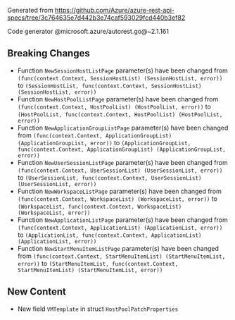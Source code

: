 Generated from https://github.com/Azure/azure-rest-api-specs/tree/3c764635e7d442b3e74caf593029fcd440b3ef82

Code generator @microsoft.azure/autorest.go@~2.1.161

## Breaking Changes

- Function `NewSessionHostListPage` parameter(s) have been changed from `(func(context.Context, SessionHostList) (SessionHostList, error))` to `(SessionHostList, func(context.Context, SessionHostList) (SessionHostList, error))`
- Function `NewHostPoolListPage` parameter(s) have been changed from `(func(context.Context, HostPoolList) (HostPoolList, error))` to `(HostPoolList, func(context.Context, HostPoolList) (HostPoolList, error))`
- Function `NewApplicationGroupListPage` parameter(s) have been changed from `(func(context.Context, ApplicationGroupList) (ApplicationGroupList, error))` to `(ApplicationGroupList, func(context.Context, ApplicationGroupList) (ApplicationGroupList, error))`
- Function `NewUserSessionListPage` parameter(s) have been changed from `(func(context.Context, UserSessionList) (UserSessionList, error))` to `(UserSessionList, func(context.Context, UserSessionList) (UserSessionList, error))`
- Function `NewWorkspaceListPage` parameter(s) have been changed from `(func(context.Context, WorkspaceList) (WorkspaceList, error))` to `(WorkspaceList, func(context.Context, WorkspaceList) (WorkspaceList, error))`
- Function `NewApplicationListPage` parameter(s) have been changed from `(func(context.Context, ApplicationList) (ApplicationList, error))` to `(ApplicationList, func(context.Context, ApplicationList) (ApplicationList, error))`
- Function `NewStartMenuItemListPage` parameter(s) have been changed from `(func(context.Context, StartMenuItemList) (StartMenuItemList, error))` to `(StartMenuItemList, func(context.Context, StartMenuItemList) (StartMenuItemList, error))`

## New Content

- New field `VMTemplate` in struct `HostPoolPatchProperties`

